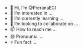 - 👋 Hi, I’m @PreranaECl
- 👀 I’m interested in ...
- 🌱 I’m currently learning ...
- 💞️ I’m looking to collaborate on ...
- 📫 How to reach me ...
- 😄 Pronouns: ...
- ⚡ Fun fact: ...

<!---
PreranaECl/PreranaECl is a ✨ special ✨ repository because its `README.md` (this file) appears on your GitHub profile.
You can click the Preview link to take a look at your changes.
--->
